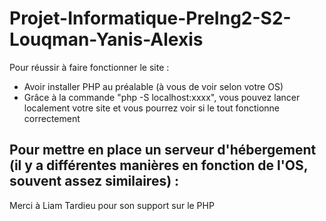 # Projet-Informatique-PreIng2-S2-Louqman-Yanis-Alexis

Pour réussir à faire fonctionner le site :
- Avoir installer PHP au préalable (à vous de voir selon votre OS)
- Grâce à la commande "php -S localhost:xxxx", vous pouvez lancer localement votre site et vous pourrez voir si le tout fonctionne correctement

Pour mettre en place un serveur d'hébergement (il y a différentes manières en fonction de l'OS, souvent assez similaires) :
- 

Merci à Liam Tardieu pour son support sur le PHP
